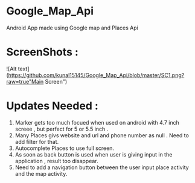 # Google_Map_Api
Android App made using Google map and Places Api

# ScreenShots :
 ![Alt text](https://github.com/kunal15145/Google_Map_Api/blob/master/SC1.png?raw=true"Main Screen")

# Updates Needed :
 1. Marker gets too much focued when used on android with 4.7 inch screee , but perfect for 5 or 5.5 inch .
 2. Many Places givs website and url and phone number as null . Need to add filter for that.
 3. Autocomplete Places to use full screen.
 4. As soon as back button is used when user is giving input in the application , result too disappear.
 5. Need to add a navigation button between the user input place activity and the map activity.

